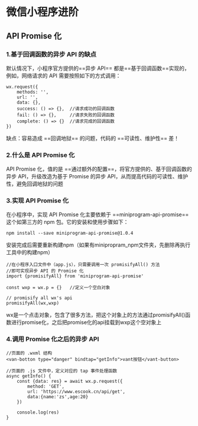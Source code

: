 # 微信小程序进阶

## API Promise 化

### 1.基于回调函数的异步 API 的缺点

默认情况下，小程序官方提供的==异步 API== 都是==基于回调函数==实现的，例如，网络请求的 API 需要按照如下的方式调用：

```
wx.request({
	methods: '',
	url: '',
	data: {},
	success: () => {},	//请求成功的回调函数
	fail: () => {},		//请求失败的回调函数
	complete: () => {}	//请求完成的回调函数
})
```

缺点：容易造成 ==回调地狱== 的问题，代码的 ==可读性、维护性== 差！

### 2.什么是 API Promise 化

API Promise 化，值的是 ==通过额外的配置==，将官方提供的、基于回调函数的异步 API，升级改造为基于 Promise 的异步 API，从而提高代码的可读性、维护性，避免回调地狱的问题

### 3.实现 API Promise 化

在小程序中，实现 API Promise 化主要依赖于 ==miniprogram-api-promise== 这个如第三方的 npm 包。它的安装和使用步骤如下：

```
npm install --save miniprogram-api-promise@1.0.4
```

安装完成后需要重新构建npm（如果有minipropram_npm文件夹，先删除再执行工具中的构建npm）

```
//在小程序入口文件中（app.js），只需要调用一次 promisifyAll() 方法
//即可实现异步 API 的 Promise 化
import {promisifyAll} from 'miniprogram-api-promise'

const wxp = wx.p = {}	//定义一个空白对象

// promisify all wx's api
promisifyAll(wx,wxp)
```

wx是一个点击对象，包含了很多方法，把这个对象上的方法通过promisifyAll()函数进行promise化，之后把promise化的api挂载到wxp这个空对象上

### 4.调用 Promise 化之后的异步 API

```
//页面的 .wxml 结构
<van-botton type="danger" bindtap="getInfo">vant按钮</vant-button>

//页面的 .js 文件中，定义对应的 tap 事件处理函数
async getInfo() {
	const {data: res} = await wx.p.request({
		method: 'GET',
		url: 'https://www.escook.cn/api/get',
		data:{name:'zs',age:20}
	})
	
	console.log(res)
}
```

